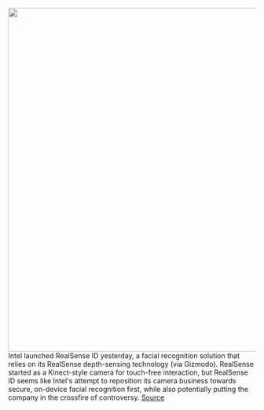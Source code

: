 <img src='https://cdn.vox-cdn.com/thumbor/JjiuY1MS0y6ujZ0E0JBocb5HkP4=/0x0:690x388/1200x800/filters:focal(290x139:400x249)/cdn.vox-cdn.com/uploads/chorus_image/image/68635337/Intel_RealSense_ID_2_690x388.0.jpg' width='700px' /><br/>
Intel launched RealSense ID yesterday, a facial recognition solution that relies on its RealSense depth-sensing technology (via Gizmodo). RealSense started as a Kinect-style camera for touch-free interaction, but RealSense ID seems like Intel's attempt to reposition its camera business towards secure, on-device facial recognition first, while also potentially putting the company in the crossfire of controversy.
<a href='https://www.theverge.com/2021/1/7/22217480/intel-realsense-id-facial-recognition-encrypted-camera-depth-sensing'> Source <a/>